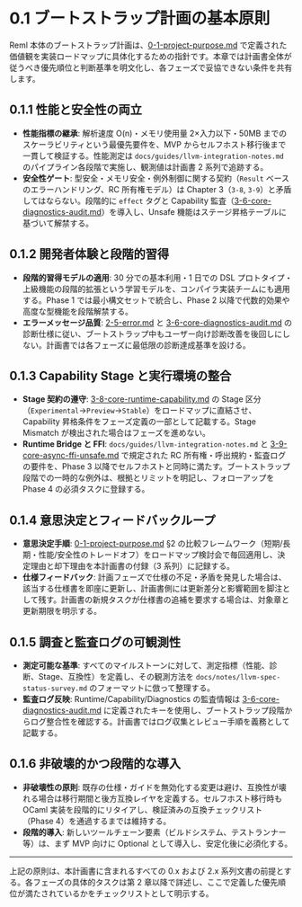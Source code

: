 # 0.1 ブートストラップ計画の基本原則

Reml 本体のブートストラップ計画は、[0-1-project-purpose.md](../../spec/0-1-project-purpose.md) で定義された価値観を実装ロードマップに具体化するための指針です。本章では計画書全体が従うべき優先順位と判断基準を明文化し、各フェーズで妥協できない条件を共有します。

## 0.1.1 性能と安全性の両立
- **性能指標の継承**: 解析速度 O(n)・メモリ使用量 2×入力以下・50MB までのスケーラビリティという最優先要件を、MVP からセルフホスト移行後まで一貫して検証する。性能測定は `docs/guides/llvm-integration-notes.md` のパイプライン各段階で実施し、観測値は計画書 2 系列で追跡する。
- **安全性ゲート**: 型安全・メモリ安全・例外制御に関する契約（`Result` ベースのエラーハンドリング、RC 所有権モデル）は Chapter 3（`3-8`, `3-9`）と矛盾してはならない。段階的に `effect` タグと Capability 監査（[3-6-core-diagnostics-audit.md](../../spec/3-6-core-diagnostics-audit.md)）を導入し、Unsafe 機能はステージ昇格テーブルに基づいて解禁する。

## 0.1.2 開発者体験と段階的習得
- **段階的習得モデルの適用**: 30 分での基本利用・1 日での DSL プロトタイプ・上級機能の段階的拡張という学習モデルを、コンパイラ実装チームにも適用する。Phase 1 では最小構文セットで統合し、Phase 2 以降で代数的効果や高度な型機能を段階解禁する。
- **エラーメッセージ品質**: [2-5-error.md](../../spec/2-5-error.md) と [3-6-core-diagnostics-audit.md](../../spec/3-6-core-diagnostics-audit.md) の診断仕様に従い、ブートストラップ中もユーザー向け診断改善を後回しにしない。計画書では各フェーズに最低限の診断達成基準を設ける。

## 0.1.3 Capability Stage と実行環境の整合
- **Stage 契約の遵守**: [3-8-core-runtime-capability.md](../../spec/3-8-core-runtime-capability.md) の Stage 区分（`Experimental`→`Preview`→`Stable`）をロードマップに直結させ、Capability 昇格条件をフェーズ定義の一部として記載する。Stage Mismatch が検出された場合はフェーズを進めない。
- **Runtime Bridge と FFI**: `docs/guides/llvm-integration-notes.md` と [3-9-core-async-ffi-unsafe.md](../../spec/3-9-core-async-ffi-unsafe.md) で規定された RC 所有権・呼出規約・監査ログの要件を、Phase 3 以降でセルフホストと同時に満たす。ブートストラップ段階での一時的な例外は、根拠とリミットを明記し、フォローアップを Phase 4 の必須タスクに登録する。

## 0.1.4 意思決定とフィードバックループ
- **意思決定手順**: [0-1-project-purpose.md](../../spec/0-1-project-purpose.md) §2 の比較フレームワーク（短期/長期・性能/安全性のトレードオフ）をロードマップ検討会で毎回適用し、決定理由と却下理由を本計画書の付録（3 系列）に記録する。
- **仕様フィードバック**: 計画フェーズで仕様の不足・矛盾を発見した場合は、該当する仕様書を即座に更新し、計画書側には更新差分と影響範囲を脚注として残す。計画書の新規タスクが仕様書の追補を要求する場合は、対象章と更新期限を明示する。

## 0.1.5 調査と監査ログの可観測性
- **測定可能な基準**: すべてのマイルストーンに対して、測定指標（性能、診断、Stage、互換性）を定義し、その観測方法を `docs/notes/llvm-spec-status-survey.md` のフォーマットに倣って整理する。
- **監査ログ反映**: Runtime/Capability/Diagnostics の監査情報は [3-6-core-diagnostics-audit.md](../../spec/3-6-core-diagnostics-audit.md) に定義されたキーを使用し、ブートストラップ段階からログ整合性を確認する。計画書ではログ収集とレビュー手順を義務として記載する。

## 0.1.6 非破壊的かつ段階的な導入
- **非破壊性の原則**: 既存の仕様・ガイドを無効化する変更は避け、互換性が壊れる場合は移行期間と後方互換レイヤを定義する。セルフホスト移行時も OCaml 実装を段階的にリタイアし、検証済みの互換チェックリスト（Phase 4）を通過するまでは維持する。
- **段階的導入**: 新しいツールチェーン要素（ビルドシステム、テストランナー等）は、まず MVP 向けに Optional として導入し、安定化後に必須化する。

---

上記の原則は、本計画書に含まれるすべての 0.x および 2.x 系列文書の前提とする。各フェーズの具体的タスクは第 2 章以降で詳述し、ここで定義した優先順位が満たされているかをチェックリストとして明示する。
